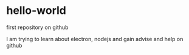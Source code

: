 # hello-world
first repository on github

I am trying to learn about electron, nodejs and gain advise and help on github
